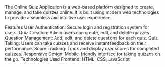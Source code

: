 The Online Quiz Application is a web-based platform designed to create, manage, and take quizzes online. It is built using modern web technologies to provide a seamless and intuitive user experience. 

Features
User Authentication: Secure login and registration system for users.
Quiz Creation: Admin users can create, edit, and delete quizzes.
Question Management: Add, edit, and delete questions for each quiz.
Quiz Taking: Users can take quizzes and receive instant feedback on their performance.
Score Tracking: Track and display user scores for completed quizzes.
Responsive Design: Mobile-friendly interface for taking quizzes on the go.
Technologies Used
Frontend: HTML, CSS, JavaScript


